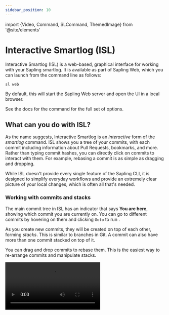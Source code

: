 ```yaml
---
sidebar_position: 10
---
```


import {Video, Command, SLCommand, ThemedImage} from '@site/elements'

# Interactive Smartlog (ISL)

Interactive Smartlog (ISL) is a web-based, graphical interface for working with your Sapling smartlog. It is available as part of Sapling Web, which you can launch from the command line as follows:

```
sl web
```

By default, this will start the Sapling Web server and open the UI in a local browser.

See the docs for the <SLCommand name="web" /> command for the full set of options.

<ThemedImage alt="ISL Overview" light="/img/isl/isl_overview_light.png" dark="/img/isl/isl_overview_dark.png" />


## What can you do with ISL?

As the name suggests, Interactive Smartlog is an _interactive_ form of the _smartlog_ command.
ISL shows you a tree of your commits, with each commit including information about Pull Requests, bookmarks, and more.
Rather than typing commit hashes, you can directly click on commits to interact with them.
For example, rebasing a commit is as simple as dragging and dropping.

While ISL doesn't provide every single feature of the Sapling CLI, it is designed to
simplify everyday workflows and provide an extremely clear picture of your local changes,
which is often all that's needed.


### Working with commits and stacks
The main commit tree in ISL has an indicator that says **You are here**, showing
which commit you are currently on.
You can go to different commits by hovering on them and clicking `Goto` to run <Command name="goto" linkText="sl goto" />.

<ThemedImage alt="Go to commits" light="/img/isl/goto_light.png" dark="/img/isl/goto_dark.png" />

As you create new commits, they will be created on top of each other, forming _stacks_.
This is similar to branches in Git.
A commit can also have more than one commit stacked on top of it.


You can drag and drop commits to rebase them. This is the easiest way to re-arrange commits and manipulate stacks.

<Video src="/img/isl/drag_and_drop_rebase_light.mov" />


Note that drag-and-drop rebasing is not allowed while you have uncommitted changes, since it's harder to deal with merge conflicts.
Commit any uncommitted changes first to work around this.

Drag-and-drop performs a <Command name="rebase" linkText="sl rebase" />, including all commits stacked on top of the commit being dragged. If you want to re-arrange commits within your stack, consider using [`sl histedit`](/docs/commands/histedit.md).


### Running commands
Buttons in ISL run Sapling commands for you.
For example, there is a <Command name="pull" linkText="Pull" /> button at the top left to pull the latest changes from upstream.

While a command is running, you will see progress information at the bottom of the screen.
This is also where you can see error messages if something goes wrong when running a command.
ISL shows the arguments used to run commands, so you could replicate the behavior on the CLI if you want to.

<ThemedImage alt="Command Progress" light="/img/isl/command_progress_light.png" dark="/img/isl/command_progress_dark.png" />

Some commands like <SLCommand name="status" /> will run automatically in the background to fetch data so the UI is always up to date.

Commands will automatically queue up to be run as you interact with the UI. ISL allows you to continue to perform additional actions
while previous commands are running or queued up. This is kind of like chaining together commands on the CLI: `sl pull && sl rebase main && sl goto main`.
Similar to `&&` on the CLI, if any command along the way fails or hits merge conflicts, all further queued commands will be cancelled.

### Making commits and amending

Changes to files in your working copy appear automatically in ISL,
just like if you had run <SLCommand name="status" />.
The color and icon next to files shows you if a file was modified, added, or removed. You can click on files to open them in your Operating System's
default program for that file type.

<ThemedImage alt="Uncommitted Changes" light="/img/isl/uncommitted_changes_light.png" dark="/img/isl/uncommitted_changes_dark.png" />

Underneath your uncommitted changes, there's a **Commit** button and an **Amend** button.
**Commit** will create a new commit out of your changes.
**Amend** will update the previous commit with your newest changes.

When hovering on these buttons, you'll see there's also additional **Commit as...** and **Amend as...** buttons to first write or update
the commit message before running commit/amend. Clicking these buttons opens up the commit form sidebar on the right side,
where you can write a detailed commit message. When you're satisfied with your message, the _Commit_ and _Amend_ buttons at the bottom right will
let you create or amend your commit using your message.

<ThemedImage alt="Commit Form" light="/img/isl/commit_as_light.png" dark="/img/isl/commit_as_dark.png" />


### Interacting with code review

:::tip

In order to interact with GitHub for code review in ISL, be sure to install the `gh` GitHub CLI. [Learn more.](/docs/git/intro.md)

:::


ISL considers code review an integral part of the source control workflow. When making commits, you usually want to submit it for review.
In the commit form on the right, ISL has a button to _Commit and Submit_, as well as _Amend and Submit_.

These will run a submit command on your stack of commits to submit them for code review on GitHub.

You have two options for which command to use to submit for GitHub, <SLCommand name="ghstack" /> and <SLCommand name="pr" />.
ISL will prompt you for your choice the first time you try to submit. This can also be controlled by setting `github.preferred_submit_command` to `ghstack` or `pr`:
```
sl config --local github.preferred_submit_command <ghstack or pr>
```

See documentation on [Using Sapling with GitHub](/docs/git/intro.md) for more information.

<ThemedImage alt="Pull Request Badges" light="/img/isl/pr_light.png" dark="/img/isl/pr_dark.png" />

Commits in your tree which are associated with a GitHub Pull Request will show a badge underneath showing the status of that Pull Request.
You can click this badge to open the Pull Request in GitHub (or [configure it to open alternate domains](/docs/introduction/getting-started.md#browsing-pull-requests)).

This badge also shows the CI build status and how many comments there are.



### Resolving merge conflicts
Running some commands like <SLCommand name="rebase" /> can sometimes lead to merge conflicts. When merge conflicts are detected, ISL will
change the list of uncommitted changes into a list of unresolved conflicts.

<ThemedImage alt="Merge Conflicts" light="/img/isl/conflicts_light.png" dark="/img/isl/conflicts_dark.png" />

After opening each file and resolving the conflict markers,
you can click the checkmark next to each file in ISL to mark it as resolved.
When all files have been resolved, you are free to continue the command that led to conflicts.

It is possible to hit merge conflicts multiple times, for example, when rebasing an entire stack of commits, as each commit is checked for conflicts one-by-one.

<ThemedImage alt="Resolved Merge Conflicts" light="/img/isl/conflicts_resolved_light.png" dark="/img/isl/conflicts_resolved_dark.png" />


### Comparing changes
ISL includes a comparison view to quickly see all your changes, similar to  <SLCommand name="diff" />
One common use case is to look over all your uncommitted local changes before you submit them for code review.

Just above your uncommitted changes, there's a `View Changes` button to open the comparison view in Uncommitted Changes mode.
In the comparison view, you'll see a split diff view of each file you've changed. You can also access this view with the shortcut `Command+'`.

<ThemedImage alt="Comparison View" light="/img/isl/comparison_light.png" dark="/img/isl/comparison_dark.png" />

The comparison view supports other comparisons as well.
- **Uncommitted Changes**: As mentioned, shows changes to your working copy that haven't been committed or amended yet. This is all the changes of the files `sl status` shows by default. Shortcut: `Command+'`.
- **Head Changes**: Shows all the changes in the current commit, plus any uncommitted changes on top of that. Useful to see what the most recent commit will look like after amending. Shortcut: `Command+Shift+'`
- **Stack Changes**: Shows all the changes in your stack of commits going back to the main branch, plus any uncommitted changes. Useful to see absolutely everything you've changed.
- **Committed Changes**: Shows the changes in a specific commit. This is accessible by selecting a commit then clicking on "View Changes in &lt;hash&gt;". Unlike the other comparisons, this does not include your uncommitted changes.

The comparison view is currently *read-only*.


## Speeding up change detection with Watchman
In order to detect when files have changed in your repository, ISL must occasionally run `sl` commands to check for changes.
To reduce resource usage and speed up how quickly changes are detected, ISL can optionally use [Watchman](https://facebook.github.io/watchman/), a file watching service.
If Watchman is installed on your path, it will automatically be used.
Note that your repository must also have a [`.watchmanconfig`](https://facebook.github.io/watchman/docs/config.html) in the root directory to make use of this feature.


## Connecting to ISL running on another machine

If you are using Sapling on a remote machine, but want to use ISL, you have two options:

### Host with available ports

If you are using Sapling on a remote machine that is able to open ports to the outside world, choose a port like `5000` and pass it as the `-p` argument to `web` when launching it on the remote host:

```
alyssa@example.com:/home/alyssa/sapling$ sl isl --no-open -p 5000
launching web server for Interactive Smartlog...
Listening on http://localhost:5000/?token=a6d646073f28ef2fd09a89bed93e89f4&cwd=%2Fhome%2Falyssa%2Fsapling
Server logs will be written to /dev/shm/tmp/isl-server-logqrqvvN/isl-server.log
```

Assuming your remote hostname is `example.com`, take the URL that <SLCommand name="web" /> printed out and replace `localhost` with the hostname like so:

```
http://example.com:5000/?token=a6d646073f28ef2fd09a89bed93e89f4&cwd=%2Fhome%2Falyssa%2Fsapling
```

You should be able to open this URL in your local browser to access ISL.

### Host with no available ports

If you are running Sapling on a host where you do not have permissions to open ports to the outside world, you may be able to leverage _SSH port forwarding_ to access ISL.

On the server:

```
alyssa@example.com:/home/alyssa/sapling$ sl isl --no-open -p 5000
launching web server for Interactive Smartlog...
Listening on http://localhost:5000/?token=a6d646073f28ef2fd09a89bed93e89f4&cwd=%2Fhome%2Falyssa%2Fsapling
Server logs will be written to /dev/shm/tmp/isl-server-logqrqvvN/isl-server.log
```

On your local machine where you have SSH access to the server:

```
ssh -L 4000:localhost:5000 -N alyssa@example.com
```

Note that this command will stay running in the foreground so long as you remain connected to the remote host. If you lose the connection (perhaps because your computer has gone to sleep), then you will have to run the `ssh` command again to re-establish the connection.

Then take the original URL that you saw on the server and change the port from **`5000`** to **`4000`** before trying to open it on your local machine:

```
http://localhost:4000/?token=a6d646073f28ef2fd09a89bed93e89f4&cwd=%2Fhome%2Falyssa%2Fsapling
```
